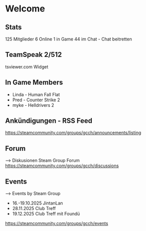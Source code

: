 # Welcome


## Stats
125 Mitglieder
6 Online
1 in Game
44 im Chat - Chat beitretten

## TeamSpeak 2/512

tsviewer.com Widget


## In Game Members

* Linda - Human Fall Flat
* Pred - Counter Strike 2
* myke - Helldrivers 2

## Ankündigungen - RSS Feed

https://steamcommunity.com/groups/gcch/announcements/listing


## Forum

--> Diskusionen Steam Group Forum
https://steamcommunity.com/groups/gcch/discussions


## Events

--> Events by Steam Group

* 16.-19.10.2025 JintanLan
* 28.11.2025 Club Treff
* 19.12.2025 Club Treff mit Foundü

https://steamcommunity.com/groups/gcch/events